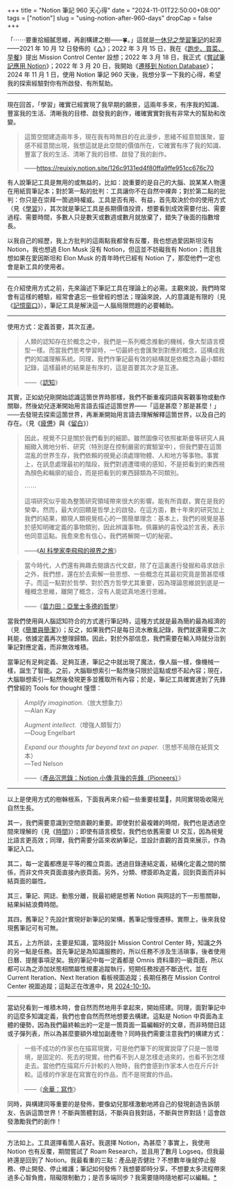 +++
title = "Notion 筆記 960 天心得"
date = "2024-11-01T22:50:00+08:00"
tags = ["notion"]
slug = "using-notion-after-960-days"
dropCap = false
+++

「⋯⋯要重拾細膩思維，再創構建之樹——🍀。」這就是[一休兒之學習筆記](https://reuixiy.notion.site/bfba6436c19f4172ae88b0c509f55452)的起源——2021 年 10 月 12 日發佈的《[△](/life/tetrahedron/)》；2022 年 3 月 15 日，我在《[跑步、買菜、早餐](/life/running-grocery-shopping-making-breakfast/)》提出 Mission Control Center 設想；2022 年 3 月 18 日，我正式《[嘗試筆記應用 Notion](https://github.com/reuixiy/reuixiy/issues/9)》；2022 年 3 月 20 日，我開始《[遷移到 Notion Database](https://reuixiy.notion.site/2948171972a045ddb3a109c7303bd452)》；2024 年 11 月 1 日，使用 Notion 筆記 960 天後，我想分享一下我的心得，希望我的探索經驗對你有所啟發、有所幫助。

---

現在回首，「學習」確實已經實現了我早期的願景，這兩年多來，有序我的知識、豐富我的生活、清晰我的目標、啟發我的創作，確確實實對我有非常大的幫助和改變。

> 這箇空間建造兩年多，現在我有時無目的在此漫步，思緒不經意間匯聚，靈感不經意間出現，我想這就是此空間的價值所在，它確實有序了我的知識、豐富了我的生活、清晰了我的目標、啟發了我的創作。
>
> ——<https://reuixiy.notion.site/126c9131ed4f80ffa9ffe951cc676c70>

有人說筆記工具是無用的或無益的，比如：說重要的是自己的大腦、說某某人物還在用紙質筆記本；對於第一點的批判：工具讓你不在自然中裸奔；對於第二點的批判：你只是在崇拜一箇過時權威。工具是否有用、有益，首先取決於你的使用方式（見《[學習](https://yixiuer.me/aphorism/on-learning/)》），其次就是筆記工具是長期價值投資，想要看到成效需要付出、需要過程、需要時間，多數人只是數天或數週或數月就放棄了，錯失了後面的指數增長。

以我自己的經歷，我上方批判的這兩點我都曾有反覆，我也想過愛因斯坦沒有 Notion，我也想過 Elon Musk 沒有 Notion，但這並不妨礙我有 Notion；而且我想如果在愛因斯坦和 Elon Musk 的青年時代已經有 Notion 了，那麼他們一定也會是新工具的使用者。

---

在介紹使用方式之前，先來論述下筆記工具在理論上的必需。主觀來說，我們時常會有這樣的體驗，經常會遺忘一些曾經的想法；理論來說，人的意識是有限的（見《[記憶窗口](https://reuixiy.notion.site/726c9fab7f1d472ea4ef55d05213d496)》），筆記工具是解決這一人腦局限問題的必要輔助。

---

使用方式：定義首要，其次互連。

> 人類的認知存在於概念之中，我們是一系列概念推動的機械，像大型語言模型一樣。而當我們思考學習時，一切最終也會匯聚到對應的概念，這構成我們的知識理解系統。同理，我們作筆記最有效的結構就是依概念為最小顆粒記錄，這樣最終的結果是有序的，這是首要其次才是互連。
>
> ——《[認知](https://reuixiy.notion.site/d50ded16511244c6ad57b9a29ccbe56a)》

其實，正如幼兒剛開始認識這箇世界時那樣，我們不斷重複詞語與客觀事物或動作關聯，然後幼兒逐漸開始用言語去描述這箇世界——「這是甚麼？那是甚麼！」——去發現去探索這箇世界，再漸漸開始用言語去理解解釋這箇世界，以及自己的存在。（見《[疲憊](https://yixiuer.me/aphorism/weary/)》與《[留白](https://yixiuer.me/aphorism/blank-leaving/)》）

> 因此，視覺不只是關於我們看到的細節。雖然圖像可依照崔斯曼等研究人員細緻入微地分析、研究（特別是在控制嚴密的實驗室中），但我們要在這箇混亂的世界生存，我們依賴的視覺必須處理物體、人和地方等事物。事實上，在訊息處理最初的階段，我們對週遭環境的感知，不是把看到的東西視為顏色和輪廓的組合，而是把看到的東西歸類為不同類別。
>
> ⋯⋯
>
> 這項研究似乎能為整箇研究領域帶來很大的影響。能有所貢獻，實在是我的榮幸。然而，最大的回饋是哲學上的啟發。在這方面，數十年來的研究加上我們的結果，顯現人類視覺核心的一箇簡單理念：基本上，我們的視覺是基於感知明確定義的事物類別，因此辨識事物。佩羅納的喜悅溢於言表，表示他同意這點。我愈來愈有信心，我們將解開一切的秘密。
>
> ——《[AI 科學家李飛飛的視界之旅](https://reuixiy.notion.site/117c9131ed4f80bd998ede4548a1c86a)》

> 當今時代，人們還有興趣去閱讀古代文獻，除了在這裏進行發掘和尋求啟示之外，我們想，還在於去索解一些思想、一些概念在其最初究竟是箇甚麼樣子。而這一點對於哲學、對於西方哲學尤其重要，因為理論思維說到底是一種概念思維，離開了概念，沒有人能認真地進行思維。
>
> ——《[苗力田：亞里士多德的哲學](https://yixiuer.me/excerpts/miao-li-tian-the-philosophy-of-aristotle/)》

當我們使用與人腦認知符合的方式進行筆記時，這種方式就是最為簡約最為經濟的（見《[簡單與簡潔](/tech/simple-and-clean/)》）；反之，如果我們只是每日流水散亂記錄，我們就還需要二次耗能，依據定義再次整理歸類。因此，對於外部信息，我們需要在輸入時就分治到筆記對應定義，而非無效堆積。

當筆記有足夠定義、足夠互連，筆記之中就出現了魔法，像人腦一樣，像機械一樣，誕生了智能。之前，大腦聯想索引一點然後只限於這點或想不起內容；現在，大腦聯想索引一點然後發現更多並獲取所有內容；於是，筆記工具確實達到了先鋒們曾經的 Tools for thought 憧憬：

> _Amplify imagination._（放大想象力）  
> —Alan Kay
>
> _Augment intellect._（增強人類智力）  
> —Doug Engelbart
>
> _Expand our thoughts far beyond text on paper._（思想不局限在紙質文本）  
> —Ted Nelson
>
> ——《[產品沉思錄：Notion 小傳·背後的先鋒（Pioneers）](https://pmthinking.notion.site/d48222b76554430ab3b86eb3e3f4bf9a#9a1cf38b6ec04a56a710ae45dfd45a4a)》

---

以上是使用方式的樹榦根系，下面我再來介紹一些重要枝葉🌱，共同實現吸收陽光自然生長。

其一，我們需要意識到空間直觀的重要。即使對於最複雜的時間，我們也是透過空間來理解的（見《[時間](https://reuixiy.notion.site/cd3ccd1d1e9a42aa9ddacb2a3feb72c2)》）；即使有語言模型，我們也依舊需要 UI 交互，因為視覺比語言更高效；同理，我們需要分區來收納筆記，並設計直觀的首頁來展示，作為筆記入口。

其二，每一定義都應是平等的獨立頁面。透過目錄連結定義，結構化定義之間的關係，而非文件夾頁面直接內嵌頁面。另外，分類、標簽即為定義，回到頁面而非糾結頁面的屬性。

其三，筆記、网誌、動態分離，我最初總是想著 Notion 與网誌的下一形態關聯，結果糾結浪費時間。

其四，舊筆記？先設計實現好新筆記的架構，舊筆記慢慢遷移。實際上，後來我發現舊筆記可有可無。

其五，上方所談，主要是知識，當時設計 Mission Control Center 時，知識之外的另一點是任務。首先筆記是為知識服務的，所以任務不涉及生活瑣事，後者使用日曆、提醒事項足矣。我的筆記中每一定義都是 Omnis 資料庫的一級頁面，所以都可以為之添加狀態相關屬性規畫追蹤執行，短期任務按週不斷迭代，並在 Current Iteration、Next Iteration 看板視圖追蹤；長期任務在 Mission Control Center 視圖追蹤；這點正在改進中，見 [2024-10-10](https://reuixiy.notion.site/11bc9131ed4f80e0bfbed006b13ff167)。

---

當幼兒看到一堆積木時，會自然而然地用手拿起來，開始搭建。同理，面對筆記中的這麼多知識定義，我們也會自然而然地想要去構建。這點是 Notion 中頁面為主體的優勢，因為我們最終輸出的一定是一箇頁面一篇編輯好的文章，而非時間日誌或子彈列表，所以為甚麼要額外增加副產物？同時我們需要注意我們的構建方式：

> 一些不成功的作家也在描寫現實，可是他們筆下的現實說穿了只是一箇環境，是固定的、死去的現實。他們看不到人是怎樣走過來的，也看不到怎樣走去。當他們在描寫斤斤計較的人物時，我們會感到作家本人也在斤斤計較。這樣的作家是在寫實在的作品，而不是現實的作品。
>
> ——《[余華：寫作](https://yixiuer.me/excerpts/yu-hua-writing/)》

同時，與構建同等重要的是發佈，要像幼兒那樣激動地將自己的發現創造告訴朋友、告訴這箇世界！不斷與箇體對話，不斷與自我對話，不斷與世界對話！這會啟發激勵我們的創作！

---

方法如上。工具選擇看箇人喜好。我選擇 Notion，為甚麼？事實上，我使用 Notion 也有反覆，期間嘗試了 Roam Research，並且用了數月 Logseq，但我最終還是回到了 Notion。我最看重的三點：產品是否健壯？不想數年後就停止服務、停止開發、停止維護；筆記如何發佈？我想要即時分享，不想要太多流程帶來過多心智負擔，阻礙限制動力；是否多端同步？我需要隨時隨地都可以編輯。[*](https://reuixiy.notion.site/131c9131ed4f800aa0fbf5c77d5a6dec)